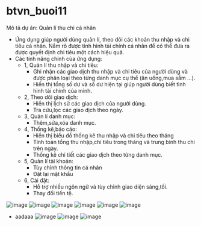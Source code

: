 # btvn_buoi11

Mô tả dự án: Quản lí thu chi cá nhân
- Ứng dụng giúp người dùng quản lí, theo dõi các khoản thu nhập và chi tiêu cá nhân. Nắm rõ được tình hình tài chính cá nhân để có thể đưa ra được quyết định chi tiêu một cách hiệu quả.
- Các tính năng chính của ứng dụng:
  - 1, Quản lí thu nhập và chi tiêu:
    - Ghi nhận các giao dịch thu nhập và chi tiêu của người dùng và được phân loại theo từng danh mục cụ thể (ăn uống,mua sắm ...).
    - Hiển thị tổng số dư và số dư hiện tại giúp người dùng biết tình hỉnh tài chính của mình.
  - 2, Theo dõi giao dịch:
    - Hiển thị lịch sử các giao dịch của người dùng.
    - Tra cứu,lọc các giao dịch theo ngày.
  - 3, Quản lí danh mục:
    - Thêm,sửa,xóa danh mục.
  - 4, Thống kê,báo cáo:
    - Hiển thị biểu đồ thống kê thu nhập và chi tiêu theo tháng
    - Tính toán tổng thu nhập,chi tiêu trong tháng và trung bình thu chi trên ngày.
    - Thống kê chi tiết các giao dịch theo từng danh mục.
  - 5, Quản lí tài khoản:
    - Tùy chỉnh thông tin cá nhân
    - Đặt lại mật khẩu
  - 6, Cài đặt:
    - Hỗ trợ nhiều ngôn ngữ và tùy chỉnh giao diện sáng,tối.
    - Thay đổi tiền tệ.
  
![image](https://github.com/user-attachments/assets/af9d6108-77d6-411c-abf0-622c286c584a)
![image](https://github.com/user-attachments/assets/bff238fc-ffc5-4610-8d88-87100d6c30a5)
![image](https://github.com/user-attachments/assets/eca0a012-f1f8-44df-8ea5-896eae0d7179)
![image](https://github.com/user-attachments/assets/0b7791b7-afea-4c76-b574-d6f0decb76c2)
![image](https://github.com/user-attachments/assets/294ea284-d197-4d3d-8c9f-c218e408f03a)
![image](https://github.com/user-attachments/assets/369c7289-3d47-476f-b625-dbcf3d9a3c53)
- aadaaa
![image](https://github.com/user-attachments/assets/9ff44be4-d843-44b1-b442-4eb8d8432447)
![image](https://github.com/user-attachments/assets/fa1e4762-26b0-41a9-9450-3594fdd16243)
![image](https://github.com/user-attachments/assets/4ae005cb-a2c7-488b-a723-c3c422df3da4)
